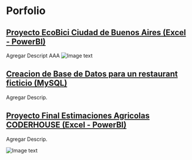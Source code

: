 # Porfolio

## [Proyecto EcoBici Ciudad de Buenos Aires (Excel - PowerBI)](https://github.com/Jfaccu/Porfolio/tree/main/Proyecto%20Ecobici)
Agregar Descript
AAA
![Image text](https://i.ibb.co/0DdWpvw/Ecobici-BA.png)



## [Creacion de Base de Datos para un restaurant ficticio (MySQL)](https://github.com/Jfaccu/Porfolio/tree/main/1_Proyecto_Base_de_datos_MySQL)
Agregar Descrip.



## [Proyecto Final Estimaciones Agricolas CODERHOUSE (Excel - PowerBI)](https://github.com/Jfaccu/Porfolio/tree/main/Proyecto%20Final%20de%20CoderHouse)
Agregar Descrip.

![Image text](https://i.ibb.co/1GhRN3c/Dise-o-sin-t-tulo-2.png)







